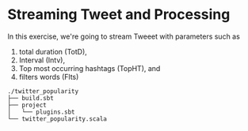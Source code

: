 # Streaming Tweet and Processing

In this exercise, we're going to stream Tweeet with parameters such as 
1. total duration (TotD), 
2. Interval (Intv), 
3. Top most occurring hashtags (TopHT), and 
4. filters words (Flts) 



```
./twitter_popularity
├── build.sbt
├── project
│   └── plugins.sbt
└── twitter_popularity.scala
```
